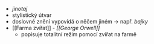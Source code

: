 - *jinotaj*
- stylistický útvar
- doslovné znění vypovídá o něčem jiném -> např. *bajky*
- [[Farma zvířat]] - *[[George Orwell]]*
	- popisuje totalitní režim pomocí zvířat na farmě